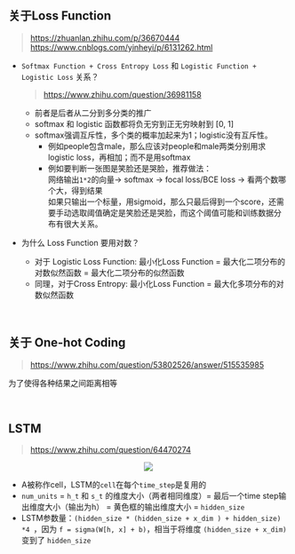 ## 关于Loss Function
> https://zhuanlan.zhihu.com/p/36670444   
> https://www.cnblogs.com/yinheyi/p/6131262.html

* `Softmax Function + Cross Entropy Loss` 和 `Logistic Function + Logistic Loss` 关系？
    > https://www.zhihu.com/question/36981158 
    * 前者是后者从二分到多分类的推广
    * softmax 和 logistic 函数都将负无穷到正无穷映射到 [0, 1] 
    * softmax强调互斥性，多个类的概率加起来为1；logistic没有互斥性。
        * 例如people包含male，那么应该对people和male两类分别用求logistic loss，再相加；而不是用softmax
        * 例如要判断一张图是笑脸还是哭脸，推荐做法：  
        网络输出`1*2`的向量-> softmax -> focal loss/BCE loss -> 看两个数哪个大，得到结果   
        如果只输出一个标量，用sigmoid，那么只最后得到一个score，还需要手动选取阈值确定是笑脸还是哭脸，而这个阈值可能和训练数据分布有很大关系。

* 为什么 Loss Function 要用对数？  
    * 对于 Logistic Loss Function: 最小化Loss Function = 最大化二项分布的对数似然函数 = 最大化二项分布的似然函数
    * 同理，对于Cross Entropy: 最小化Loss Function = 最大化多项分布的对数似然函数

<br>


## 关于 One-hot Coding
> https://www.zhihu.com/question/53802526/answer/515535985

为了使得各种结果之间距离相等

<br>


## LSTM
> https://www.zhihu.com/question/64470274

<p align="center" >
	<img src="./pictures/lstm.jpg">
</p>

* A被称作cell，LSTM的`cell`在每个`time_step`是复用的
* `num_units` = `h_t` 和 `s_t` 的维度大小（两者相同维度）= 最后一个time step输出维度大小（输出为h） = 黄色框的输出维度大小 = `hidden_size`
* LSTM参数量：`(hidden_size * (hidden_size + x_dim ) + hidden_size) *4 `，因为 `f = sigma(W[h, x] + b)`，相当于将维度 `(hidden_size + x_dim)` 变到了 `hidden_size`